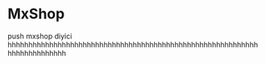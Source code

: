 # MxShop
push mxshop  diyici
hhhhhhhhhhhhhhhhhhhhhhhhhhhhhhhhhhhhhhhhhhhhhhhhhhhhhhhhhhhhhhhhhhhhhhhhhh

